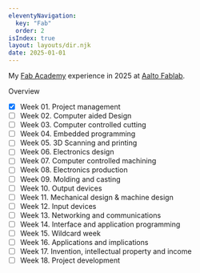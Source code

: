 ```yaml
---
eleventyNavigation:
  key: "Fab"
  order: 2
isIndex: true
layout: layouts/dir.njk
date: 2025-01-01
---
```


My [Fab Academy](https://fabacademy.org/2025/schedule.html) experience in 2025 at [Aalto Fablab](https://studios.aalto.fi/fablab/).

Overview

- [x] Week 01. Project management
- [ ] Week 02. Computer aided Design
- [ ] Week 03. Computer controlled cutting
- [ ] Week 04. Embedded programming
- [ ] Week 05. 3D Scanning and printing
- [ ] Week 06. Electronics design
- [ ] Week 07. Computer controlled machining
- [ ] Week 08. Electronics production
- [ ] Week 09. Molding and casting
- [ ] Week 10. Output devices
- [ ] Week 11. Mechanical design & machine design
- [ ] Week 12. Input devices
- [ ] Week 13. Networking and communications
- [ ] Week 14. Interface and application programming
- [ ] Week 15. Wildcard week
- [ ] Week 16. Applications and implications
- [ ] Week 17. Invention, intellectual property and income
- [ ] Week 18. Project development
